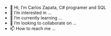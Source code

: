 - 👋 Hi, I’m Carlos Zapata, C# programer and SQL
- 👀 I’m interested in ...
- 🌱 I’m currently learning ...
- 💞️ I’m looking to collaborate on ...
- 📫 How to reach me ...

<!---
carlos22zapata/carlos22zapata is a ✨ special ✨ repository because its `README.md` (this file) appears on your GitHub profile.
You can click the Preview link to take a look at your changes.
--->
